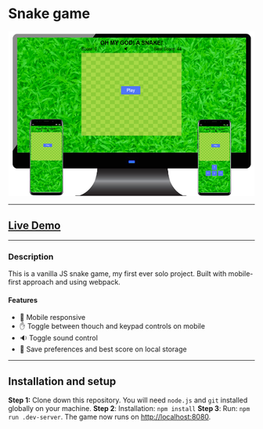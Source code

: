# Snake game

![showcase image](/public/img/snake-showcase.png)

---

## [Live Demo](https://kadtamir-snake.netlify.app/)

---

### Description

This is a vanilla JS snake game, my first ever solo project. Built with mobile-first approach and using webpack.

#### Features

- :iphone: Mobile responsive
- :hand: Toggle between thouch and keypad controls on mobile
- :sound: Toggle sound control
- :floppy_disk: Save preferences and best score on local storage

---

## Installation and setup

**Step 1:** Clone down this repository. You will need `node.js` and `git` installed globally on your machine.
**Step 2**: Installation: `npm install`
**Step 3**: Run: `npm run .dev-server`.
The game now runs on [http://localhost:8080](http://localhost:8080).
